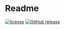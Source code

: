 # Readme
[![license](https://img.shields.io/badge/License-MIT-purple.svg)](LICENSE)
[![GitHub release](https://img.shields.io/github/v/release/gz-bad-erzland-p3/docs?include_prereleases&sort=date)](https://GitHub.com/gz-bad-erzland-p3/projektarbeit/releases/)
